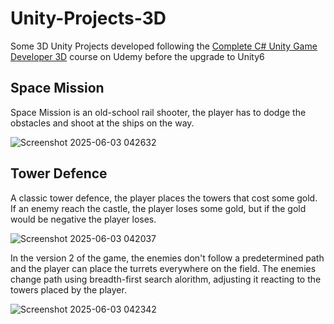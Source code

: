 # Unity-Projects-3D

Some 3D Unity Projects developed following the [Complete C# Unity Game Developer 3D](https://www.udemy.com/share/101Wey3@WcX6E5YAJcKzpUFzCpNy__hTluXU5FdyGuK8D7YoqWm--SX2ckjy5Pw1vDZPK5OIcw==/) course on Udemy before the upgrade to Unity6

## Space Mission

Space Mission is an old-school rail shooter, the player has to dodge the obstacles and shoot at the ships on the way.

![Screenshot 2025-06-03 042632](https://github.com/user-attachments/assets/5fcb2c1e-00b4-4e67-b821-6b4168c05a75)

## Tower Defence

A classic tower defence, the player places the towers that cost some gold. If an enemy reach the castle, the player loses some gold, but if the gold would be negative the player loses.

![Screenshot 2025-06-03 042037](https://github.com/user-attachments/assets/34d7c683-cd54-436b-960a-39994724904d)

In the version 2 of the game, the enemies don't follow a predetermined path and the player can place the turrets everywhere on the field. The enemies change path using breadth-first search alorithm, adjusting it reacting to the towers placed by the player.

![Screenshot 2025-06-03 042342](https://github.com/user-attachments/assets/b3b04d14-0a21-496c-96ce-642e05f574a3)

